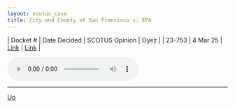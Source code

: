 ```yaml
---
layout: scotus_case
title: City and County of San Francisco v. EPA
---
```


| Docket # | Date Decided | SCOTUS Opinion | Oyez |
| 23-753 | 4 Mar 25 | [Link](https://www.supremecourt.gov/opinions/24pdf/23-753_f2bh.pdf) | [Link](https://www.oyez.org/cases/2024/23-753) |

<audio controls>
   <source src='./resources/23-753.mp3' type='audio/mpeg'>
</audio>

<object data='./resources/23-753.pdf' type='application/pdf'></object>

---

[Up](./README.md)